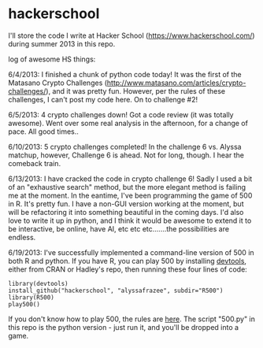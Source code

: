 hackerschool
============

I'll store the code I write at Hacker School (https://www.hackerschool.com/) during summer 2013 in this repo.

log of awesome HS things:

6/4/2013: I finished a chunk of python code today! It was the first of the Matasano Crypto Challenges (http://www.matasano.com/articles/crypto-challenges/), and it was pretty fun.  However, per the rules of these challenges, I can't post my code here.  On to challenge #2!

6/5/2013:  4 crypto challenges down!  Got a code review (it was totally awesome).  Went over some real analysis in the afternoon, for a change of pace.  All good times..

6/10/2013:  5 crypto challenges completed!  In the challenge 6 vs. Alyssa matchup, however, Challenge 6 is ahead.  Not for long, though.  I hear the comeback train.

6/13/2013:  I have cracked the code in crypto challenge 6!  Sadly I used a bit of an "exhaustive search" method, but the more elegant method is failing me at the moment.  In the eantime, I've been programming the game of 500 in R.  It's pretty fun.  I have a non-GUI version working at the moment, but will be refactoring it into something beautiful in the coming days.  I'd also love to write it up in python, and I think it would be awesome to extend it to be interactive, be online, have AI, etc etc etc.......the possibilities are endless.

6/19/2013:  I've successfully implemented a command-line version of 500 in both R and python.  If you have R, you can play 500 by installing [devtools](https://github.com/hadley/devtools), either from CRAN or Hadley's repo, then running these four lines of code:
```
library(devtools)
install_github("hackerschool", "alyssafrazee", subdir="R500")
library(R500)
play500()
```
If you don't know how to play 500, the rules are [here](http://en.wikipedia.org/wiki/500_(card_game)). The script "500.py" in this repo is the python version - just run it, and you'll be dropped into a game.
